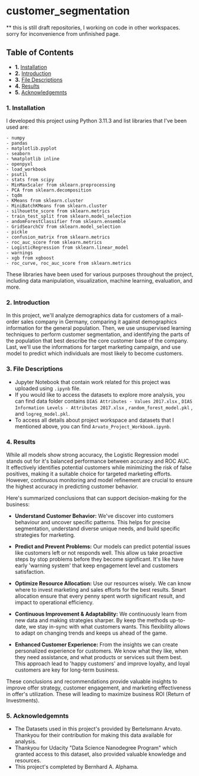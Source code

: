 # customer_segmentation

** this is still draft repositories, I working on code in other workspaces.
sorry for inconvenience from unfinished page.

## Table of Contents

- **1.** [Installation](#1.)
- **2.** [Introduction](#2.)
- **3.** [File Descriptions](#3.)
- **4.** [Results](#4.)
- **5.** [Acknowledgemnts](#5.)

### 1. Installation <a name="1."></a>

I developed this project using Python 3.11.3 and list libraries that I've been used are:

    - numpy
    - pandas
    - matplotlib.pyplot
    - seaborn
    - %matplotlib inline
    - openpyxl
    - load_workbook
    - psutil
    - stats from scipy
    - MinMaxScaler from sklearn.preprocessing
    - PCA from sklearn.decomposition
    - tqdm
    - KMeans from sklearn.cluster
    - MiniBatchKMeans from sklearn.cluster
    - silhouette_score from sklearn.metrics
    - train_test_split from sklearn.model_selection
    - andomForestClassifier from sklearn.ensemble
    - GridSearchCV from sklearn.model_selection
    - pickle
    - confusion_matrix from sklearn.metrics
    - roc_auc_score from sklearn.metrics
    - LogisticRegression from sklearn.linear_model
    - warnings
    - xgb from xgboost
    - roc_curve, roc_auc_score from sklearn.metrics

These libraries have been used for various purposes throughout the project, including data manipulation, visualization, machine learning, evaluation, and more.

### 2. Introduction <a name="2."></a>

In this project, we'll analyze demographics data for customers of a mail-order sales company in Germany, comparing it against demographics information for the general population. Then, we use unsupervised learning techniques to perform customer segmentation, and identifying the parts of the population that best describe the core customer base of the company. Last, we'll use the informations for target marketing campaign, and use model to predict which individuals are most likely to become customers.

### 3. File Descriptions <a name="3."></a>

- Jupyter Notebook that contain work related for this project was uploaded using `.ipynb` file.
- If you would like to access the datasets to explore more analysis, you can find data folder contains `DIAS Attributes - Values 2017.xlsx` , `DIAS Information Levels - Attributes 2017.xlsx` , `random_forest_model.pkl` , and `logreg_model.pkl`.
- To access all details about project workspace and datasets that I mentioned above, you can find `Arvato_Project_Workbook.ipynb`.

### 4. Results  <a name="4."></a>

While all models show strong accuracy, the Logistic Regression model stands out for it's balanced performance between accuracy and ROC AUC. It effectively identifies potential customers while minimizing the risk of false positives, making it a suitable choice for targeted marketing efforts. However, continuous monitoring and model refinement are crucial to ensure the highest accuracy in predicting customer behavior.

Here's summarized conclusions that can support decision-making for the business:

- **Understand Customer Behavior:** We've discover into customers behaviour and uncover specific patterns. This helps for precise segmentation, understand diverse unique needs, and build specific strategies for marketing.

- **Predict and Prevent Problems:** Our models can predict potential issues like customers left or not responds well. This allow us take proactive steps by stop problems before they become significant. It's like have early 'warning system' that keep engagement level and customers satisfaction.

- **Optimize Resource Allocation:** Use our resources wisely. We can know where to invest marketing and sales efforts for the best results. Smart allocation ensure that every penny spent worth significant result, and impact to operational efficiency.

- **Continuous Improvement & Adaptability:** We continuously learn from new data and making strategies sharper. By keep the methods up-to-date, we stay in-sync with what customers wants. This flexibility allows to adapt on changing trends and keeps us ahead of the game.

- **Enhanced Customer Experience:** From the insights we can create personalized experience for customers. We know what they like, when they need assistance, and what products or services suit them best. This approach lead to 'happy customers' and improve loyalty, and loyal customers are key for long-term business.

These conclusions and recommendations provide valuable insights to improve offer strategy, customer engagement, and marketing effectiveness in offer's utilization. These will leading to maximize business ROI (Return of Investments).

### 5. Acknowledgemnts <a name="5."></a>

- The Datasets used in this project's provided by Bertelsmann Arvato. Thankyou for their contribution for making this data available for analysis.
- Thankyou for Udacity "Data Science Nanodegree Program" which granted access to this dataset, also provided valuable knowledge and resources.
- This project's completed by Bernhard A. Alphama.


